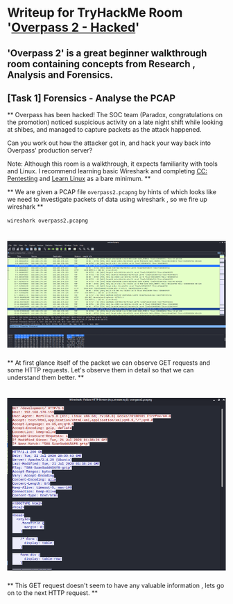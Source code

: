 # Writeup for TryHackMe Room '[Overpass 2 - Hacked](https://tryhackme.com/room/overpass2hacked)'
## 'Overpass 2' is a great beginner walkthrough room containing concepts from Research , Analysis and Forensics. 

## [Task 1] Forensics - Analyse the PCAP
** Overpass has been hacked! The SOC team (Paradox, congratulations on the promotion) noticed suspicious activity on a late night shift while looking at shibes, and managed to capture packets as the attack happened.

Can you work out how the attacker got in, and hack your way back into Overpass' production server?

Note: Although this room is a walkthrough, it expects familiarity with tools and Linux. I recommend learning basic Wireshark and completing [CC: Pentesting](https://tryhackme.com/room/ccpentesting) and [Learn Linux](https://tryhackme.com/room/zthlinux) as a bare minimum. **

** We are given a PCAP file ``overpass2.pcapng`` by hints of which looks like we need to investigate packets of data using wireshark , so we fire up wireshark **

``wireshark overpass2.pcapng``

# ![2](Images/wireshark_get_req.png?raw=true "scan")

** At first glance itself of the packet we can observe GET requests and some HTTP requests. Let's observe them in detail so that we can understand them better. **

# ![3](Images/get.png?raw=true "scan")

** This GET request doesn't seem to have any valuable information , lets go on to the next HTTP request. **